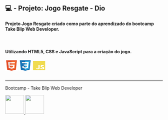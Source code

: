 ## 💻 - **Projeto: Jogo Resgate - Dio**

#### Projeto Jogo Resgate criado como parte do aprendizado do bootcamp Take Blip Web Developer.
<br>

#### Utilizando **HTML5**, **CSS** e **JavaScript** para a criação do jogo.
<div style="display: inline_block">
  <img align="center" alt="HTML" height="34" width="40" src="https://raw.githubusercontent.com/devicons/devicon/master/icons/html5/html5-original.svg">
  <img align="center" alt="CSS" height="34" width="40" src="https://raw.githubusercontent.com/devicons/devicon/master/icons/css3/css3-original.svg">
  <img align="center" alt="Js" height="30" width="40" src="https://raw.githubusercontent.com/devicons/devicon/master/icons/javascript/javascript-plain.svg">
</div>
<br><hr>
<p>Bootcamp - Take Blip Web Developer</p>
<a href="https://web.dio.me/home">
  <img width="60" height="60" src="https://hermes.digitalinnovation.one/assets/diome/logo.svg">
</a>
<a href="https://web.dio.me/track/take-blip-web-developer">
  <img width="60" height="60" src="https://hermes.digitalinnovation.one/tracks/995e4a20-0e54-48e9-8e96-f3a581f32ebf.png">
</a>


